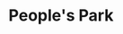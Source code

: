 ---
pid: ch1061
title: People's Park
location_transcription: Point Breeze
coordinates: "[-75.180415, 39.933606]"
zipcode: '19146'
gen_neighborhood: South Philadelphia
neighborhood: Graduate Hospital,Naval Square,Southwest Center City
outside_phl: 
age: '30'
age_range: 30-39
instagram: 
image_file_name: ch_1061.jpg
proposal_transcription: |-
  A monument that represents all the people in the city (something everyone can see themselves in). It would be nice if it's somehow engages people
  Something kids can play in and people can sit in. A park?
topic: Neighborhoods,Youth,Race Ethnicity
topic_summary: 0, 0, 0, 0, 0
type: Space,Park
keywords_other: Diversity, Philadelphia
credit: Rebecca.
image_labels: 
twitter: 
facebook: 
permalink: "/monuments/ch1061/"
layout: item-page
---